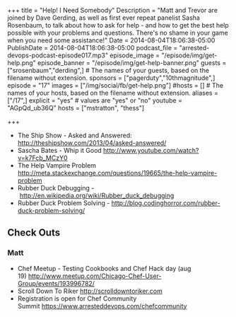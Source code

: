 +++
title = "Help! I Need Somebody"
Description = "Matt and Trevor are joined by Dave Gerding, as well as first ever repeat panelist Sasha Rosenbaum, to talk about how to ask for help - and how to get the best help possible with your problems and questions. There's no shame in your game when you need some assistance!"
Date = 2014-08-04T18:06:38-05:00
PublishDate = 2014-08-04T18:06:38-05:00
podcast_file = "arrested-devops-podcast-episode017.mp3"
episode_image = "/episode/img/get-help.png"
episode_banner = "/episode/img/get-help-banner.png"
guests = ["srosenbaum","derding",] # The names of your guests, based on the filename without extension.
sponsors = ["pagerduty","10thmagnitude",]
episode = "17"
images = ["/img/social/fb/get-help.png"]
#hosts = [] # The names of your hosts, based on the filename without extension.
aliases = ["/17",]
explicit = "yes" # values are "yes" or "no"
youtube = "AGpQd_ub36Q"
hosts = ["mstratton", "thess"]


+++
<ul>
	<li>The Ship Show - Asked and Answered: <a href="http://theshipshow.com/2013/04/asked-answered/" target="_blank">http://theshipshow.com/2013/04/asked-answered/</a></li>
	<li>Sascha Bates - Whip it Good <a href="http://www.youtube.com/watch?v=k7Fcb_MCzY0" target="_blank">http://www.youtube.com/watch?v=k7Fcb_MCzY0</a></li>
	<li>The Help Vampire Problem <a href="http://meta.stackexchange.com/questions/19665/the-help-vampire-problem" target="_blank">http://meta.stackexchange.com/questions/19665/the-help-vampire-problem</a></li>
	<li>Rubber Duck Debugging - <a href="http://en.wikipedia.org/wiki/Rubber_duck_debugging" target="_blank">http://en.wikipedia.org/wiki/Rubber_duck_debugging</a></li>
	<li>Rubber Duck Problem Solving - <a href="http://blog.codinghorror.com/rubber-duck-problem-solving/" target="_blank">http://blog.codinghorror.com/rubber-duck-problem-solving/</a></li>
</ul>
<h2>Check Outs</h2>

<h3>Matt</h3>
<ul>
	<li>Chef Meetup - Testing Cookbooks and Chef Hack day (aug 19) <a href="http://www.meetup.com/Chicago-Chef-User-Group/events/193996782/" target="_blank">http://www.meetup.com/Chicago-Chef-User-Group/events/193996782/</a></li>
	<li>Scroll Down To Riker <a href="http://scrolldowntoriker.com">http://scrolldowntoriker.com</a></li>
	<li>Registration is open for Chef Community Summit <a href="https://www.arresteddevops.com/chefcommunity">https://www.arresteddevops.com/chefcommunity</a></li>
</ul>
